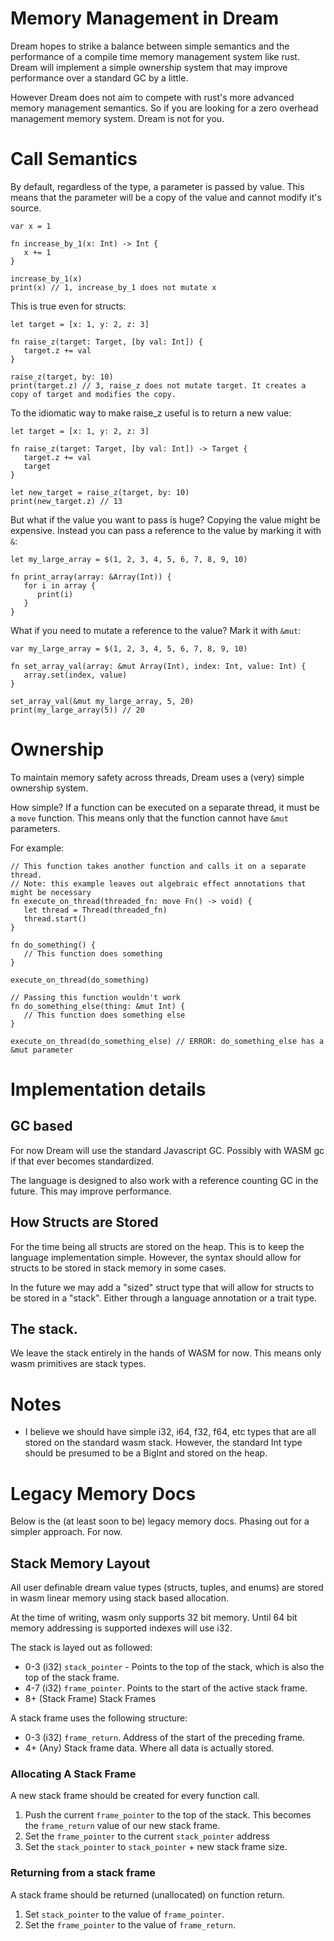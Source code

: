 # Memory Management in Dream

Dream hopes to strike a balance between simple semantics and the performance of a compile time
memory management system like rust. Dream will implement a simple ownership system that may improve
performance over a standard GC by a little.

However Dream does not aim to compete with rust's more advanced memory management semantics. So
if you are looking for a zero overhead management memory system. Dream is not for you.

# Call Semantics

By default, regardless of the type, a parameter is passed by value. This means that the parameter
will be a copy of the value and cannot modify it's source.

```
var x = 1

fn increase_by_1(x: Int) -> Int {
   x += 1
}

increase_by_1(x)
print(x) // 1, increase_by_1 does not mutate x
```

This is true even for structs:
```
let target = [x: 1, y: 2, z: 3]

fn raise_z(target: Target, [by val: Int]) {
   target.z += val
}

raise_z(target, by: 10)
print(target.z) // 3, raise_z does not mutate target. It creates a copy of target and modifies the copy.
```

To the idiomatic way to make raise_z useful is to return a new value:
```
let target = [x: 1, y: 2, z: 3]

fn raise_z(target: Target, [by val: Int]) -> Target {
   target.z += val
   target
}

let new_target = raise_z(target, by: 10)
print(new_target.z) // 13
```

But what if the value you want to pass is huge? Copying the value might be expensive. Instead
you can pass a reference to the value by marking it with `&`:
```
let my_large_array = $(1, 2, 3, 4, 5, 6, 7, 8, 9, 10)

fn print_array(array: &Array(Int)) {
   for i in array {
      print(i)
   }
}
```

What if you need to mutate a reference to the value? Mark it with `&mut`:
```
var my_large_array = $(1, 2, 3, 4, 5, 6, 7, 8, 9, 10)

fn set_array_val(array: &mut Array(Int), index: Int, value: Int) {
   array.set(index, value)
}

set_array_val(&mut my_large_array, 5, 20)
print(my_large_array(5)) // 20
```

# Ownership

To maintain memory safety across threads, Dream uses a (very) simple ownership system.

How simple? If a function can be executed on a separate thread, it must be a `move` function.
This means only that the function cannot have `&mut` parameters.

For example:
```
// This function takes another function and calls it on a separate thread.
// Note: this example leaves out algebraic effect annotations that might be necessary
fn execute_on_thread(threaded_fn: move Fn() -> void) {
   let thread = Thread(threaded_fn)
   thread.start()
}

fn do_something() {
   // This function does something
}

execute_on_thread(do_something)

// Passing this function wouldn't work
fn do_something_else(thing: &mut Int) {
   // This function does something else
}

execute_on_thread(do_something_else) // ERROR: do_something_else has a &mut parameter
```


# Implementation details

## GC based

For now Dream will use the standard Javascript GC. Possibly with WASM gc if that ever becomes
standardized.

The language is designed to also work with a reference counting GC in the future. This may
improve performance.

## How Structs are Stored

For the time being all structs are stored on the heap. This is to keep the language implementation
simple. However, the syntax should allow for structs to be stored in stack memory in some cases.

In the future we may add a "sized" struct type that will allow for structs to be stored in a "stack".
Either through a language annotation or a trait type.

## The stack.

We leave the stack entirely in the hands of WASM for now. This means only wasm primitives are
stack types.

# Notes

- I believe we should have simple i32, i64, f32, f64, etc types that are all stored on the standard
wasm stack. However, the standard Int type should be presumed to be a BigInt and stored on the
heap.

# Legacy Memory Docs

Below is the (at least soon to be) legacy memory docs. Phasing out for a simpler approach. For
now.

## Stack Memory Layout

All user definable dream value types (structs, tuples, and enums) are stored in wasm linear
memory using stack based allocation.

At the time of writing, wasm only supports 32 bit memory. Until 64 bit memory addressing
is supported indexes will use i32.

The stack is layed out as followed:
- 0-3 (i32) `stack_pointer` - Points to the top of the stack, which is also the top of the stack frame.
- 4-7 (i32) `frame_pointer`. Points to the start of the active stack frame.
- 8+ (Stack Frame) Stack Frames

A stack frame uses the following structure:
- 0-3 (i32) `frame_return`. Address of the start of the preceding frame.
- 4+ (Any) Stack frame data. Where all data is actually stored.

### Allocating A Stack Frame

A new stack frame should be created for every function call.

1. Push the current `frame_pointer` to the top of the stack. This becomes the `frame_return`
   value of our new stack frame.
2. Set the `frame_pointer` to the current `stack_pointer` address
3. Set the `stack_pointer` to `stack_pointer` + new stack frame size.

### Returning from a stack frame

A stack frame should be returned (unallocated) on function return.

1. Set `stack_pointer` to the value of `frame_pointer`.
2. Set the `frame_pointer` to the value of `frame_return`.
